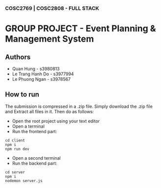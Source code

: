 
### COSC2769 | COSC2808 - FULL STACK 
# GROUP PROJECT -  Event Planning & Management System 


## Authors

- Quan Hung - s3980813
- Le Trang Hanh Do - s3977994
- Le Phuong Ngan - s3978567


## How to run


The submission is compressed in a .zip file. Simply download the .zip file and Extract all files in it. Then do as follows: 

- Open the root project using your text editor
- Open a terminal
- Run the frontend part: 
```
cd client
npm i
npm run dev
```
- Open a second terminal
- Run the backend part: 
```
cd server
npm i
nodemon server.js
```
